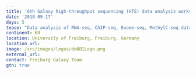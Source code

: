 ```yaml
---
title: '6th Galaxy high-throughput sequencing (HTS) data analysis workshop'
date: '2018-09-17'
days: 5
tease: "Data analysis of RNA-seq, ChIP-seq, Exome-seq, MethylC-seq data"
continent: EU
location: University of Freiburg, Freiburg, Germany
location_url:
image: /src/images/logos/deNBILogo.png
external_url: 
contact: Freiburg Galaxy Team
gtn: true
---
```

